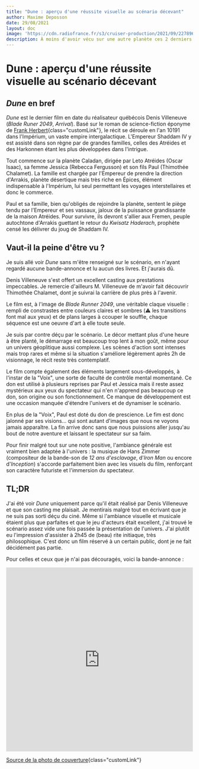 ```yaml
---
title: "Dune : aperçu d'une réussite visuelle au scénario décevant"
author: Maxime Deposson
date: 29/08/2021
layout: doc
image: 'https://cdn.radiofrance.fr/s3/cruiser-production/2021/09/227896ee-2c01-4cc5-9f7b-b671ca16030d/1136_4633954.jpg-r_1920_1080-f_jpg-q_x-xxyxx_copie.jpg'
description: À moins d'avoir vécu sur une autre planète ces 2 derniers mois, vous avez certainement entendu parler du dernier film de Denis Villeneuve, "Dune". Suivez le guide pour en savoir plus !
---
```


# Dune : aperçu d'une réussite visuelle au scénario décevant
<postDate :creationDate="$frontmatter.date" :updateDate="$frontmatter.updateDate" />

## _Dune_ en bref

_Dune_ est le dernier film en date du réalisateur québécois Denis Villeneuve (_Blade Runer 2049_, _Arrival_). Basé sur le roman de science-fiction éponyme de [Frank Herbert](https://www.futura-sciences.com/sciences/personnalites/science-fiction-frank-herbert-1524/){class="customLink"}, le récit se déroule en l'an 10191 dans l'Impérium, un vaste empire intergalactique. L'Empereur Shaddam IV y est assisté dans son règne par de grandes familles, celles des Atréides et des Harkonnen étant les plus développées dans l'intrigue.

Tout commence sur la planète Caladan, dirigée par Leto Atréides (Oscar Isaac), sa femme Jessica (Rebecca Fergusson) et son fils Paul (Thimothée Chalamet). La famille est chargée par l'Empereur de prendre la direction d'Arrakis, planète désertique mais très riche en Épices, élément indispensable à l'Impérium, lui seul permettant les voyages interstellaires et donc le commerce.

Paul et sa famille, bien qu'obligés de rejoindre la planète, sentent le piège tendu par l'Empereur et ses vassaux, jaloux de la puissance grandissante de la maison Atréides. Pour survivre, ils devront s'allier aux Fremen, peuple autochtone d'Arrakis guettant le retour du _Kwisatz Haderach_, prophète censé les délivrer du joug de Shaddam IV.

## Vaut-il la peine d'être vu ?

Je suis allé voir _Dune_ sans m'être renseigné sur le scénario, en n'ayant regardé aucune bande-annonce et lu aucun des livres. Et j'aurais dû.

Denis Villeneuve s'est offert un excellent casting aux prestations impeccables. Je remercie d'ailleurs M. Villeneuve de m'avoir fait découvrir Thimothée Chalamet, dont je suivrai la carrière de plus près à l'avenir.

Le film est, à l'image de _Blade Runner 2049_, une véritable claque visuelle : rempli de constrastes entre couleurs claires et sombres (⚠️ les transitions font mal aux yeux) et de plans larges à ccouper le souffle, chaque séquence est une oeuvre d'art à elle toute seule.

Je suis par contre déçu par le scénario. Le décor mettant plus d'une heure à être planté, le démarrage est beaucoup trop lent à mon goût, même pour un univers géoplitique aussi complexe. Les scènes d'action sont intenses mais trop rares et même si la situation s'améliore légèrement après 2h de visionnage, le récit reste très contemplatif.

Le film compte également des éléments largement sous-développés, à l'instar de la "Voix", une sorte de faculté de contrôle mental momentané. Ce don est utilisé à plusieurs reprises par Paul et Jessica mais il reste assez mystérieux aux yeux du spectateur qui n'en n'apprend pas beaucoup ce don, son origine ou son fonctionnement. Ce manque de développement est une occasion manquée d'étendre l'univers et de dynamiser le scénario.

En plus de la "Voix", Paul est doté du don de prescience. Le fim est donc jalonné par ses visions... qui sont autant d'images que nous ne voyons jamais apparaître. La fin arrive donc sans que nous puissions aller jusqu'au bout de notre aventure et laissant le spectateur sur sa faim.

Pour finir malgré tout sur une note positive, l'ambiance générale est vraiment bien adaptée à l'univers : la musique de Hans Zimmer (compositeur de la bande-son de _12 ans d'esclavage_, d'_Iron Man_ ou encore d'_Inception_) s'accorde parfaitement bien avec les visuels du film, renforçant son caractère futuriste et l'immersion du spectateur.

## TL;DR

J'ai été voir _Dune_ uniquement parce qu'il était réalisé par Denis Villeneuve et que son casting me plaisait. Je mentirais malgré tout en écrivant que je ne suis pas sorti déçu du ciné. Même si l'ambiance visuelle et musicale étaient plus que parfaites et que le jeu d'acteurs était excellent, j'ai trouvé le scénario assez vide une fois passée la présentation de l'univers. J'ai plutôt eu l'impression d'assister à 2h45 de (beau) rite initiaque, très philosophique. C'est donc un film réservé à un certain public, dont je ne fait décidément pas partie.

Pour celles et ceux que je n'ai pas découragés, voici la bande-annonce :

<iframe width="100%" height="495" src="https://www.youtube.com/embed/CjVqieIWGjM" title="Bande-annonce de Dune" frameborder="0" allow="accelerometer; autoplay; clipboard-write; encrypted-media; gyroscope; picture-in-picture" allowfullscreen></iframe>

[Source de la photo de couverture](https://cdn.radiofrance.fr/s3/cruiser-production/2021/09/227896ee-2c01-4cc5-9f7b-b671ca16030d/1136_4633954.jpg-r_1920_1080-f_jpg-q_x-xxyxx_copie.jpg){class="customLink"}
